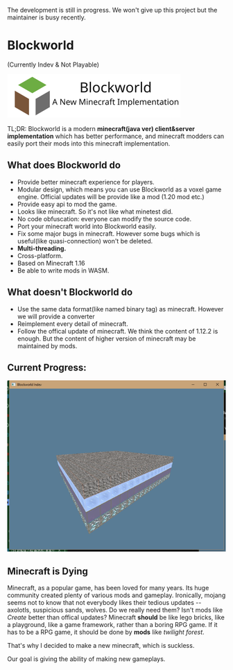 The development is still in progress.
We won't give up this project but the maintainer is busy recently.

# Blockworld

(Currently Indev & Not Playable)

![](./logo.svg)

TL;DR:
Blockworld is a modern **minecraft(java ver) client&server implementation** which has better performance, and minecraft modders can easily port their mods into this minecraft implementation.

## What does Blockworld do
- Provide better minecraft experience for players.
- Modular design, which means you can use Blockworld as a voxel game engine. Official updates will be provide like a mod (1.20 mod etc.)
- Provide easy api to mod the game.
- Looks like minecraft. So it's not like what minetest did.
- No code obfuscation: everyone can modify the source code.
- Port your minecraft world into Blockworld easily.
- Fix some major bugs in minecraft. However some bugs which is useful(like quasi-connection) won't be deleted.
- **Multi-threading.**
- Cross-platform.
- Based on Minecraft 1.16
- Be able to write mods in WASM.

## What doesn't Blockworld do
- Use the same data format(like named binary tag) as minecraft. However we will provide a converter
- Reimplement every detail of minecraft.
- Follow the offical update of minecraft. We think the content of 1.12.2 is enough. But the content of higher version of minecraft may be maintained by mods.

## Current Progress:
![](./preview.png)


## Minecraft is Dying

Minecraft, as a popular game, has been loved for many years.
Its huge community created plenty of various mods and gameplay.
Ironically, mojang seems not to know that not everybody likes their tedious updates -- axolotls, suspicious sands, wolves. Do we really need them?
Isn't mods like _Create_ better than offical updates? 
Minecraft **should** be like lego bricks, like a playground, like a game framework, rather than a boring RPG game.
If it has to be a RPG game, it should be done by **mods** like _twilight forest_.

That's why I decided to make a new minecraft, which is suckless.

Our goal is giving the ability of making new gameplays.